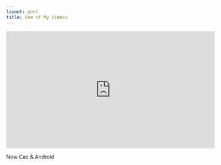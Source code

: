 ```yaml
---
layout: post
title: One of My Videos
---
```


<iframe width="560" height="315" src="https://www.youtube.com/embed/dSZaERTjs1E" frameborder="0" allow="autoplay; encrypted-media" allowfullscreen></iframe>

New Cac & Android 
